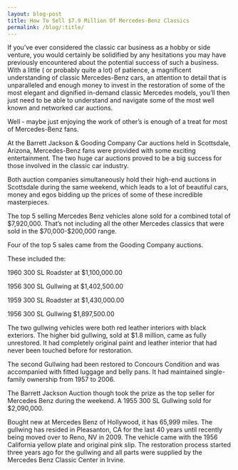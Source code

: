 ```yaml
---
layout: blog-post
title: How To Sell $7.9 Million Of Mercedes-Benz Classics
permalink: /blog/:title/
---
```


<p>If you’ve ever considered the classic car business as a hobby or side venture, you would certainly be solidified by any hesitations you may have previously encountered about the potential success of such a business. With a little ( or probably quite a lot) of patience, a magnificent understanding of classic Mercedes-Benz cars, an attention to detail that is unparalleled and enough money to invest in the restoration of some of the most elegant and dignified in-demand classic Mercedes models, you’ll then just need to be able to understand and navigate some of the most well known and networked car auctions.</p>

<p>Well - maybe just enjoying the work of other’s is enough of a treat for most of Mercedes-Benz fans.</p>

<p>At the Barrett Jackson &amp Gooding Company Car auctions held in Scottsdale, Arizona, Mercedes-Benz fans were provided with some exciting entertainment. The two huge car auctions proved to be a big success for those involved in the classic car industry.</p>

<p>Both auction companies simultaneously hold their high-end auctions in Scottsdale during the same weekend, which leads to a lot of beautiful cars, money and egos bidding up the prices of some of these incredible masterpieces.</p>

<p>The top 5 selling Mercedes Benz vehicles alone sold for a combined total of $7,920,000. That’s not including all the other Mercedes classics that were sold in the $70,000-$200,000 range.</p>

<p>Four of the top 5 sales came from the Gooding Company auctions.</p>

<p>These included the:</p>

<p>1960 300 SL Roadster at $1,100,000.00</p>

<p>1956 300 SL Gullwing at $1,402,500.00</p>

<p>1959 300 SL Roadster at $1,430,000.00</p>

<p>1956 300 SL Gullwing $1,897,500.00</p>

<p>The two gullwing vehicles were both red leather interiors with black exteriors. The higher bid gullwing, sold at $1.8 million, came as fully unrestored. It had completely original paint and leather interior that had never been touched before for restoration.</p>

<p>The second Gullwing had been restored to Concours Condition and was accompanied with fitted luggage and belly pans. It had maintained single-family ownership from 1957 to 2006.</p>

<p>The Barrett Jackson Auction though took the prize as the top seller for Mercedes Benz during the weekend. A 1955 300 SL Gullwing sold for $2,090,000.</p>

<p>Bought new at Mercedes Benz of Hollywood, it has 65,999 miles. The gullwing has resided in Pleasanton, CA for the last 40 years until recently being moved over to Reno, NV in 2009. The vehicle came with the 1956 California yellow plate and original pink slip. The restoration process started three years ago for the gullwing and all parts were supplied by the Mercedes Benz Classic Center in Irvine.</p>